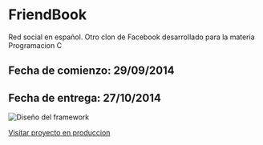 # FriendBook

Red social en español. Otro clon de Facebook desarrollado para la materia Programacion C

## Fecha de comienzo: 29/09/2014
## Fecha de entrega: 27/10/2014

![Diseño del framework](https://bbuseruploads.s3.amazonaws.com/comtomtech/friendbook/downloads/framework-graph.jpg?Signature=jOG9E8N3mzZX4fPXrD5WPb6WGIA%3D&Expires=1412634809&AWSAccessKeyId=0EMWEFSGA12Z1HF1TZ82)


[Visitar proyecto en produccion](http://friendbook.comtomtech.com)
